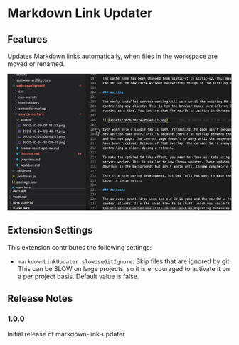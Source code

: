 # Markdown Link Updater

## Features

Updates Markdown links automatically, when files in the workspace are moved or renamed.

![demo](images/demo.gif)

## Extension Settings

This extension contributes the following settings:

- `markdownLinkUpdater.slowUseGitIgnore`: Skip files that are ignored by git. This can be SLOW on large projects, so it is encouraged to activate it on a per project basis. Default value is false.

## Release Notes

### 1.0.0

Initial release of markdown-link-updater
